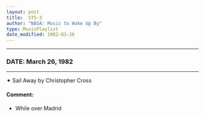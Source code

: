```yaml
---
layout: post
title:  STS-3
author: "NASA: Music to Wake Up By"
type: MusicPlaylist
date_modified: 1982-03-26
---
```


----
### DATE: March 26, 1982
----
✦ Sail Away by Christopher Cross

#### Comment:
* While over Madrid
